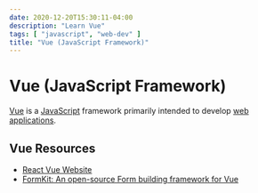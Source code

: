 ```yaml
---
date: 2020-12-20T15:30:11-04:00
description: "Learn Vue"
tags: [ "javascript", "web-dev" ]
title: "Vue (JavaScript Framework)"
---
```


# Vue (JavaScript Framework)

[Vue](https://vuejs.org/) is a [JavaScript](javascript.md) framework primarily intended to develop [web applications](web-dev.md).

## Vue Resources

* [React Vue Website](https://vuejs.org/)
* [FormKit: An open-source Form building framework for Vue](https://formkit.com/)
